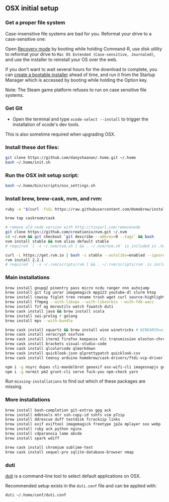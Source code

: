 ## OSX initial setup

### Get a proper file system

Case-insensitive file systems are bad for you.
Reformat your drive to a case-sensitive one:

Open [Recovery mode](https://support.apple.com/en-us/HT201314) by booting while holding Command-R,
use disk utility to reformat your drive to `Mac OS Extended (Case-sensitive, Journaled)`,
and use the installer to reinstall your OS over the web.

If you don't want to wait several hours for the download to complete,
you can [create a bootable installer](https://support.apple.com/en-us/ht201372) ahead of time,
and run it from the Startup Manager which is accessed by booting while holding the Option key.

Note: The Steam game platform refuses to run on case sensitive file systems.

### Get Git

* Open the terminal and type `xcode-select --install` to trigger the installation of xcode's dev tools.

This is also sometime required when upgrading OSX.

### Install these dot files:

```bash
git clone https://github.com/danyshaanan/.home.git ~/.home
bash ~/.home/init.sh
```

### Run the OSX init setup script:

```bash
bash ~/.home/bin/scripts/osx_settings.sh
```

### Install brew, brew-cask, nvm, and rvm:

```bash
ruby -e "$(curl -fsSL https://raw.githubusercontent.com/Homebrew/install/master/install)"
```

```bash
brew tap caskroom/cask
```

```bash
# remove old node version with http://tinyurl.com/removenode
git clone https://github.com/creationix/nvm.git ~/.nvm
cd ~/.nvm && git checkout `git describe --abbrev=0 --tags` && bash
nvm install stable && nvm alias default stable
# required `[ -s ~/.nvm/nvm.sh ] && . ~/.nvm/nvm.sh` is included in .home
```

```bash
curl -L https://get.rvm.io | bash -s stable --autolibs=enabled --ignore-dotfiles
rvm install 2.2.1
# required `[ -s ~/.rvm/scripts/rvm ] && . ~/.rvm/scripts/rvm` is included in .home
```

### Main installations

```bash
brew install gnupg2 pinentry pass micro ncdu ranger nnn autojump
brew install git tig unrar imagemagick mpg123 youtube-dl slurm htop
brew install cowsay figlet tree rename trash wget curl source-highlight
brew install ffmpeg --with-libvpx --with-libvorbis --with-fdk-aacc
brew install fzf ag moreutils watch fswatch duti
brew cask install java && brew install scala
brew install swi-prolog r golang
brew install mpv --with-bundle
```

```bash
brew cask install xquartz && brew install wine winetricks # WINEARCH=win32 WINEPREFIX=~/.wine wine wineboot && winetricks quartz
brew cask install veracrypt osxfuse
brew cask install iterm2 firefox keepassx vlc transmission eloston-chromium # (google-chrome)
brew cask install brackets visual-studio-code
brew cask install qlcolorcode qlmarkdown
brew cask install quicklook-json qlprettypatch quicklook-csv
brew cask install teensy arduino homebrew/cask-drivers/ftdi-vcp-driver # requires reboot or brew cask info
```

```bash
npm i -g nsyrc dupes cli-mandelbrot geoexif osx-wifi-cli imagesnapjs goatsay
npm i -g normit pm2 grunt-cli serve fuck-you npm-check yarn
```

Run `missing-installations` to find out which of these packages are missing.

### More installations

```bash
brew install bash-completion git-extras gpg ack
brew install mdbtools mtr ssh-copy-id sshfs vim p7zip
brew install ddrescue duff testdisk fcrackzip links
brew install exif exiftool imagemagick freetype jp2a mplayer sox webp
brew install ruby ack python nginx
brew install cdparanoia lame abcde
brew install spark wdiff
```

```bash
brew cask install chromium sublime-text
brew cask install sequel-pro sqlite-database-browser nmap
```

### duti

[duti](https://github.com/moretension/duti) is a command-line tool to select default applications on OSX.

Recommended setup exists in the `duti.conf` file and can be applied with:
```bash
duti ~/.home/conf/duti.conf
```
